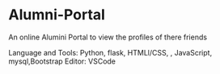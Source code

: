 # Alumni-Portal
An online Alumini Portal to view the profiles of there friends

Language and Tools: Python, flask, HTMLl/CSS, , JavaScript, mysql,Bootstrap
Editor:  VSCode

